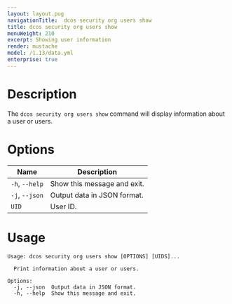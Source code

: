 ```yaml
---
layout: layout.pug
navigationTitle:  dcos security org users show
title: dcos security org users show
menuWeight: 210
excerpt: Showing user information
render: mustache
model: /1.13/data.yml
enterprise: true
---
```


# Description

The `dcos security org users show` command will display information about a user or users.

# Options
 
| Name |  Description |
|---------|-------------|
|  `-h`, `--help` |  Show this message and exit.|
|  `-j`, `--json` | Output data in JSON format.|
| `UID` | User ID. |


# Usage

```
Usage: dcos security org users show [OPTIONS] [UIDS]...

  Print information about a user or users.

Options:
  -j, --json  Output data in JSON format.
  -h, --help  Show this message and exit.
```
